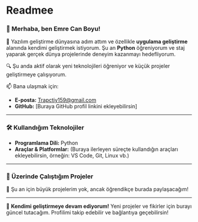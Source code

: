 # Readmee


### 👋 Merhaba, ben Emre Can Boyu!  

🚀 Yazılım geliştirme dünyasına adım attım ve özellikle **uygulama geliştirme** alanında kendimi geliştirmek istiyorum. Şu an **Python** öğreniyorum ve staj yaparak gerçek dünya projelerinde deneyim kazanmayı hedefliyorum.  

🔍 Şu anda aktif olarak yeni teknolojileri öğreniyor ve küçük projeler geliştirmeye çalışıyorum.  

📫 Bana ulaşmak için:  
- **E-posta:** [Trapctiy159@gmail.com](mailto:Trapctiy159@gmail.com)  
- **GitHub:** [Buraya GitHub profil linkini ekleyebilirsin]  

---

### 🛠 Kullandığım Teknolojiler  
- **Programlama Dili:** Python  
- **Araçlar & Platformlar:** (Buraya ilerleyen süreçte kullandığın araçları ekleyebilirsin, örneğin: VS Code, Git, Linux vb.)  

---

### 📌 Üzerinde Çalıştığım Projeler  
📂 Şu an için büyük projelerim yok, ancak öğrendikçe burada paylaşacağım!  

---

🚀 **Kendimi geliştirmeye devam ediyorum!** Yeni projeler ve fikirler için burayı güncel tutacağım. Profilimi takip edebilir ve bağlantıya geçebilirsin!  